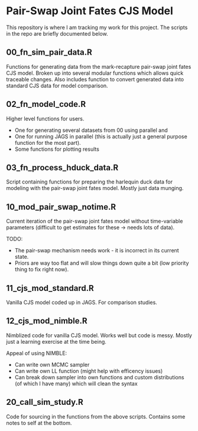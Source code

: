 # Pair-Swap Joint Fates CJS Model

This repository is where I am tracking my work for this project. The scripts in the repo are briefly documented below. 

## 00_fn_sim_pair_data.R

Functions for generating data from the mark-recapture pair-swap joint fates CJS model. Broken up into several modular functions which allows quick traceable changes.  Also includes function to convert generated data into standard CJS data for model comparison. 

## 02_fn_model_code.R

Higher level functions for users. 

- One for generating several datasets from 00 using parallel and
- One for running JAGS in parallel (this is actually just a general purpose function for the most part).
- Some functions for plotting results

## 03_fn_process_hduck_data.R

Script containing functions for preparing the harlequin duck data for modeling with the pair-swap joint fates model. Mostly just data munging. 

## 10_mod_pair_swap_notime.R

Current iteration of the pair-swap joint fates model without time-variable parameters (difficult to get estimates for these -> needs lots of data).

TODO:
- The pair-swap mechanism needs work - it is incorrect in its current state. 
- Priors are way too flat and will slow things down quite a bit (low priority thing to fix right now). 

## 11_cjs_mod_standard.R

Vanilla CJS model coded up in JAGS. For comparison studies. 

## 12_cjs_mod_nimble.R

Nimblized code for vanilla CJS model. Works well but code is messy. Mostly just a learning exercise at the time being. 

Appeal of using NIMBLE: 

- Can write own MCMC sampler 
- Can write own LL function (might help with efficency issues)
- Can break down sampler into own functions and custom distributions (of which I have many) which will clean the syntax

## 20_call_sim_study.R

Code for sourcing in the functions from the above scripts. Contains some notes to self at the bottom.
